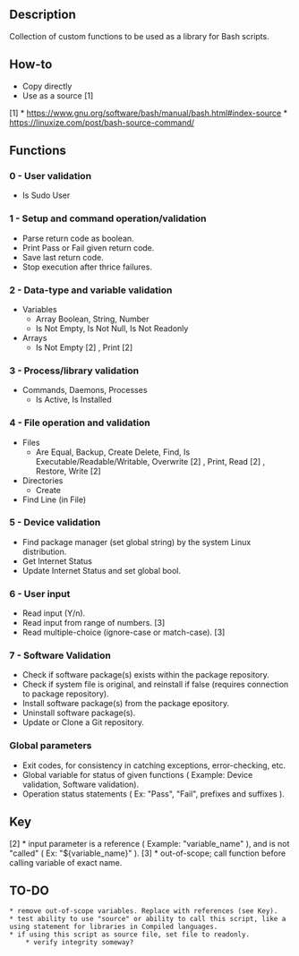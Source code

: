 ## Description
Collection of custom functions to be used as a library for Bash scripts.

## How-to
* Copy directly
* Use as a source [1]

[1] 
    * https://www.gnu.org/software/bash/manual/bash.html#index-source
    * https://linuxize.com/post/bash-source-command/


## Functions
### 0 - User validation
* Is Sudo User

### 1 - Setup and command operation/validation
* Parse return code as boolean.
* Print Pass or Fail given return code.
* Save last return code.
* Stop execution after thrice failures.

### 2 - Data-type and variable validation
* Variables
    * Array Boolean, String, Number
    * Is Not Empty, Is Not Null, Is Not Readonly
* Arrays
    * Is Not Empty [2] , Print [2]

### 3 - Process/library validation
* Commands, Daemons, Processes
    * Is Active, Is Installed
    
### 4 - File operation and validation
* Files
    * Are Equal, Backup, Create Delete, Find, Is Executable/Readable/Writable, Overwrite [2] , Print, Read [2] , Restore, Write [2]
* Directories
    * Create
* Find Line (in File)

### 5 - Device validation
* Find package manager (set global string) by the system Linux distribution.
* Get Internet Status
* Update Internet Status and set global bool.

### 6 - User input
* Read input (Y/n).
* Read input from range of numbers. [3]
* Read multiple-choice (ignore-case or match-case). [3]

### 7 - Software Validation
* Check if software package(s) exists within the package repository.
* Check if system file is original, and reinstall if false (requires connection to package repository).
* Install software package(s) from the package epository.
* Uninstall software package(s).
* Update or Clone a Git repository.

### Global parameters
* Exit codes, for consistency in catching exceptions, error-checking, etc.
* Global variable for status of given functions ( Example: Device validation, Software validation).
* Operation status statements ( Ex: "Pass", "Fail", prefixes and suffixes ).

## Key
[2]
    * input parameter is a reference ( Example: "variable_name" ), and is not "called" ( Ex: "${variable_name}" ).
[3] 
    * out-of-scope; call function before calling variable of exact name.

## TO-DO
    * remove out-of-scope variables. Replace with references (see Key).
    * test ability to use "source" or ability to call this script, like a using statement for libraries in Compiled languages.
    * if using this script as source file, set file to readonly.
        * verify integrity someway?